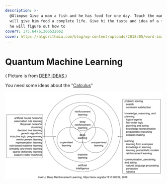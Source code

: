 ```yaml
---
description: >-
  @Glimpse Give a man a fish and he has food for one day. Teach the man to fish
  will give him food a complete life. Give hi the taste and idea of a fish and
  he will figure out how to
coverY: 175.64761306532662
cover: https://algorithmia.com/blog/wp-content/uploads/2018/05/word-image.png
---
```


# Quantum Machine Learning

( Picture is from [DEEP IDEAS ](https://www.sabinasz.net/deep-learning-from-scratch-iv-gradient-descent-and-backpropagation/))

You need some ideas about the "[Calculus](../euer-privater-vorkurs/mathe/basics/calculus/)"&#x20;

![\[ LINK \]](<../.gitbook/assets/image (18).png>)
